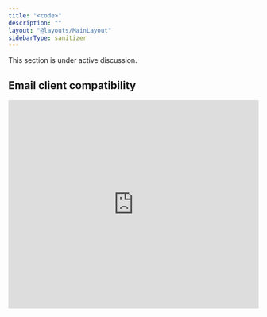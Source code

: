 ```yaml
---
title: "<code>"
description: ""
layout: "@layouts/MainLayout"
sidebarType: sanitizer
---
```


This section is under active discussion.

## Email client compatibility

<iframe title="Can I email… &lt;code&gt; element" src="https://embed.caniemail.com/html-code/" width="640" height="420" style="width:100%; max-width:40rem; height:26.25rem; border:none;" loading="lazy"></iframe>